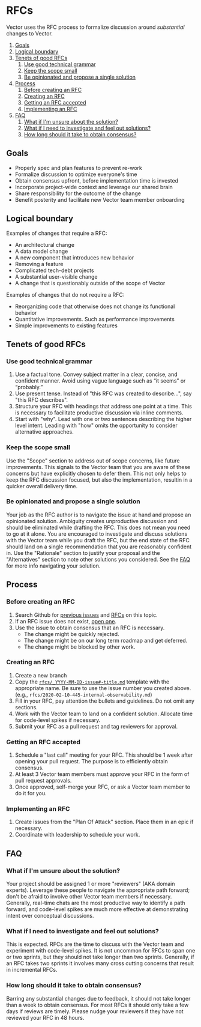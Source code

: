 # RFCs

Vector uses the RFC process to formalize discussion around _substantial_ changes to Vector.

<!-- MarkdownTOC autolink="true" style="ordered" indent="   " -->

1. [Goals](#goals)
1. [Logical boundary](#logical-boundary)
1. [Tenets of good RFCs](#tenets-of-good-rfcs)
   1. [Use good technical grammar](#use-good-technical-grammar)
   1. [Keep the scope small](#keep-the-scope-small)
   1. [Be opinionated and propose a single solution](#be-opinionated-and-propose-a-single-solution)
1. [Process](#process)
   1. [Before creating an RFC](#before-creating-an-rfc)
   1. [Creating an RFC](#creating-an-rfc)
   1. [Getting an RFC accepted](#getting-an-rfc-accepted)
   1. [Implementing an RFC](#implementing-an-rfc)
1. [FAQ](#faq)
   1. [What if I'm unsure about the solution?](#what-if-im-unsure-about-the-solution)
   1. [What if I need to investigate and feel out solutions?](#what-if-i-need-to-investigate-and-feel-out-solutions)
   1. [How long should it take to obtain consensus?](#how-long-should-it-take-to-obtain-consensus)

<!-- /MarkdownTOC -->


## Goals

* Properly spec and plan features to prevent re-work
* Formalize discussion to optimize everyone's time
* Obtain consensus upfront, before implementation time is invested
* Incorporate project-wide context and leverage our shared brain
* Share responsibility for the outcome of the change
* Benefit posterity and facilitate new Vector team member onboarding

## Logical boundary

Examples of changes that require a RFC:

* An architectural change
* A data model change
* A new component that introduces new behavior
* Removing a feature
* Complicated tech-debt projects
* A substantial user-visible change
* A change that is questionably outside of the scope of Vector

Examples of changes that do not require a RFC:

* Reorganizing code that otherwise does not change its functional behavior
* Quantitative improvements. Such as performance improvements
* Simple improvements to existing features

## Tenets of good RFCs

### Use good technical grammar

1. Use a factual tone. Convey subject matter in a clear, concise, and confident manner. Avoid using vague language such
   as “it seems” or “probably.”
2. Use present tense. Instead of "this RFC was created to describe...", say "this RFC describes".
3. Structure your RFC with headings that address one point at a time. This is necessary to facilitate productive
   discussion via inline comments.
4. Start with "why". Lead with one or two sentences describing the higher level intent. Leading with "how" omits the
   opportunity to consider alternative approaches.

### Keep the scope small

Use the "Scope" section to address out of scope concerns, like future improvements. This signals to the Vector team
that you are aware of these concerns but have explicitly chosen to defer them. This not only helps to keep the RFC
discussion focused, but also the implementation, resultin in a quicker overall delivery time.

### Be opinionated and propose a single solution

Your job as the RFC author is to navigate the issue at hand and propose an opinionated solution. Ambiguity creates
unproductive discussion and should be eliminated while drafting the RFC. This does not mean you need to go at it alone.
You are encouraged to investigate and discuss solutions with the Vector team while you draft the RFC, but the end state
of the RFC should land on a single recommendation that you are reasonably confident in. Use the "Rationale" section to
justify your proposal and the "Alternatives" section to note other solutions you considered. See the [FAQ](#faq) for
more info navigating your solution.

## Process

### Before creating an RFC

1. Search Github for [previous issues](https://github.com/vectordotdev/vector/issues) and
   [RFCs](https://github.com/vectordotdev/vector/tree/master/rfcs) on this topic.
1. If an RFC issue does not exist, [open one](https://github.com/vectordotdev/vector/issues/new/choose).
1. Use the issue to obtain consensus that an RFC is necessary.
   * The change might be quickly rejected.
   * The change might be on our long term roadmap and get deferred.
   * The change might be blocked by other work.

### Creating an RFC

1. Create a new branch
1. Copy the [`rfcs/_YYYY-MM-DD-issue#-title.md`](rfcs/_YYYY-MM-DD-issue%23-title.md) template with the appropriate
   name. Be sure to use the issue number you created above. (e.g., `rfcs/2020-02-10-445-internal-observability.md`)
1. Fill in your RFC, pay attention the bullets and guidelines. Do not omit any sections.
1. Work with the Vector team to land on a confident solution. Allocate time for code-level spikes if necessary.
1. Submit your RFC as a pull request and tag reviewers for approval.

### Getting an RFC accepted

1. Schedule a "last call" meeting for your RFC. This should be 1 week after opening your pull request. The purpose is to efficiently obtain consensus.
1. At least 3 Vector team members must approve your RFC in the form of pull request approvals.
1. Once approved, self-merge your RFC, or ask a Vector team member to do it for you.

### Implementing an RFC

1. Create issues from the "Plan Of Attack" section. Place them in an epic if necessary.
1. Coordinate with leadership to schedule your work.

## FAQ

### What if I'm unsure about the solution?

Your project should be assigned 1 or more "reviewers" (AKA domain experts). Leverage these people to navigate the
appropriate path forward; don't be afraid to involve other Vector team members if necessary. Generally, real-time
chats are the most productive way to identify a path forward, and code-level spikes are much more effective at
demonstrating intent over conceptual discussions.

### What if I need to investigate and feel out solutions?

This is expected. RFCs are the time to discuss with the Vector team and experiment with code-level spikes. It is not
uncommon for RFCs to span one or two sprints, but they should not take longer than two sprints. Generally, if an RFC
takes two sprints it involves many cross cutting concerns that result in incremental RFCs.

### How long should it take to obtain consensus?

Barring any substantial changes due to feedback, it should not take longer than a week to obtain consensus. For most
RFCs it should only take a few days if reviews are timely. Please nudge your reviewers if they have not reviewed
your RFC in 48 hours.
